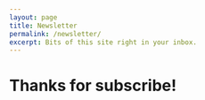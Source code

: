```yaml
---
layout: page
title: Newsletter
permalink: /newsletter/
excerpt: Bits of this site right in your inbox.
---
```


# Thanks for subscribe!
